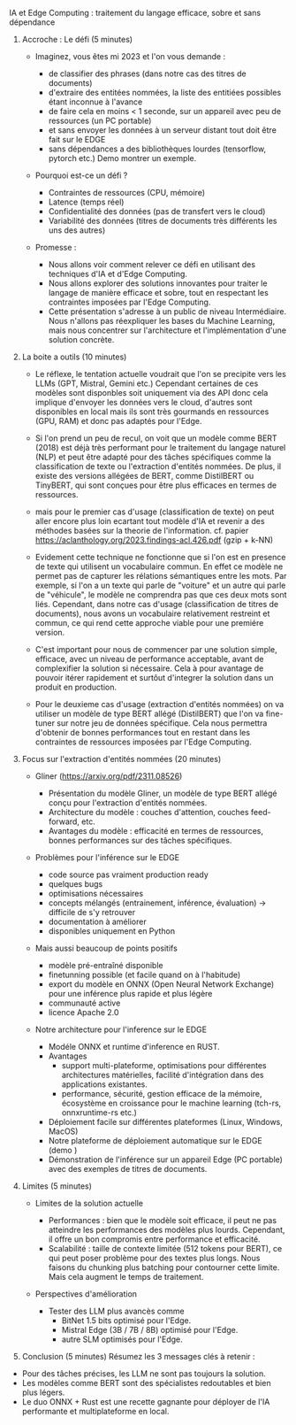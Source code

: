 IA et Edge Computing : traitement du langage efficace, sobre et sans dépendance

1. Accroche : Le défi (5 minutes)
    - Imaginez, vous êtes mi 2023 et l'on vous demande :
        - de classifier des phrases (dans notre cas des titres de documents) 
        - d'extraire des entitées nommées, la liste des entitiées possibles étant inconnue à l'avance
        - de faire cela en moins < 1 seconde, sur un appareil avec peu de ressources (un PC portable)
        - et sans envoyer les données à un serveur distant tout doit être fait sur le EDGE
        - sans dépendances a des bibliothèques lourdes (tensorflow, pytorch etc.)
        Demo montrer un exemple.

     - Pourquoi est-ce un défi ?
        - Contraintes de ressources (CPU, mémoire)
        - Latence (temps réel)
        - Confidentialité des données (pas de transfert vers le cloud)
        - Variabilité des données (titres de documents très différents les uns des autres)

     - Promesse :
        - Nous allons voir comment relever ce défi en utilisant des techniques d'IA et d'Edge Computing.
        - Nous allons explorer des solutions innovantes pour traiter le langage de manière efficace et sobre, tout en respectant les contraintes imposées par l'Edge Computing.   
        - Cette présentation s'adresse à un public de niveau Intermédiaire. Nous n'allons pas réexpliquer les bases du Machine Learning, mais nous concentrer sur l'architecture et l'implémentation d'une solution concrète.

2. La boite a outils (10 minutes)
    - Le réflexe, le tentation actuelle voudrait que l'on se precipite vers les LLMs (GPT, Mistral, Gemini etc.) Cependant certaines de ces modèles sont disponbles soit uniquement via des API donc cela implique d'envoyer les données vers le cloud, d'autres sont disponibles en local mais ils sont très gourmands en ressources (GPU, RAM) et donc pas adaptés pour l'Edge.

   - Si l'on prend un peu de recul, on voit que un modèle comme BERT (2018) est déjà très performant pour le traitement du langage naturel (NLP) et peut être adapté pour des tâches spécifiques comme la classification de texte ou l'extraction d'entités nommées. De plus, il existe des versions allégées de BERT, comme DistilBERT ou TinyBERT, qui sont conçues pour être plus efficaces en termes de ressources.

   - mais pour le premier cas d'usage (classification de texte) on peut aller encore plus loin ecartant tout modèle d'IA et revenir a des méthodes basées sur la theorie de l'information. cf. papier https://aclanthology.org/2023.findings-acl.426.pdf (gzip + k-NN)

   - Evidement cette technique ne fonctionne que si l'on est en presence de texte qui utilisent un vocabulaire commun. En effet ce modèle ne permet pas de capturer les rélations sémantiques entre les mots. Par exemple, si l'on a un texte qui parle de "voiture" et un autre qui parle de "véhicule", le modèle ne comprendra pas que ces deux mots sont liés. Cependant, dans notre cas d'usage (classification de titres de documents), nous avons un vocabulaire relativement restreint et commun, ce qui rend cette approche viable pour une premiére version.

   - C'est important pour nous de commencer par une solution simple, efficace, avec un niveau de performance acceptable, avant de complexifier la solution si nécessaire. Cela à pour avantage de pouvoir itérer rapidement et surtôut d'integrer la solution dans un produit en production.

    - Pour le deuxieme cas d'usage (extraction d'entités nommées) on va utiliser un modèle de type BERT allégé (DistilBERT) que l'on va fine-tuner sur notre jeu de données spécifique. Cela nous permettra d'obtenir de bonnes performances tout en restant dans les contraintes de ressources imposées par l'Edge Computing.

3. Focus sur l'extraction d'entités nommées (20 minutes)
    - Gliner (https://arxiv.org/pdf/2311.08526)
        - Présentation du modèle Gliner, un modèle de type BERT allégé conçu pour l'extraction d'entités nommées.
        - Architecture du modèle : couches d'attention, couches feed-forward, etc.
        - Avantages du modèle : efficacité en termes de ressources, bonnes performances sur des tâches spécifiques.

    - Problèmes pour l'inférence sur le EDGE
        - code source pas vraiment production ready
        - quelques bugs
        - optimisations nécessaires
        - concepts mélangés (entrainement, inférence, évaluation) -> difficile de s'y retrouver
        - documentation à améliorer
        - disponibles uniquement en Python

    - Mais aussi beaucoup de points positifs
        - modèle pré-entraîné disponible
        - finetunning possible (et facile quand on à l'habitude)
        - export du modèle en ONNX (Open Neural Network Exchange) pour une inférence plus rapide et plus légère
        - communauté active
        - licence Apache 2.0

    - Notre architecture pour l'inference sur le EDGE
        - Modéle ONNX et runtime  d'inference en RUST.
        - Avantages 
            - support multi-plateforme, optimisations pour différentes architectures matérielles, facilité d'intégration dans des applications existantes.
            - performance, sécurité, gestion efficace de la mémoire, écosystème en croissance pour le machine learning (tch-rs, onnxruntime-rs etc.)
        - Déploiement facile sur différentes plateformes (Linux, Windows, MacOS)
        - Notre plateforme de déploiement automatique sur le EDGE (demo )
        - Démonstration de l'inférence sur un appareil Edge (PC portable) avec des exemples de titres de documents.

4. Limites (5 minutes)
    - Limites de la solution actuelle
        - Performances : bien que le modèle soit efficace, il peut ne pas atteindre les performances des modèles plus lourds. Cependant, il offre un bon compromis entre performance et efficacité.
        - Scalabilité : taille de contexte limitée (512 tokens pour BERT), ce qui peut poser problème pour des textes plus longs. Nous faisons du chunking plus batching pour contourner cette limite. Mais cela augment le temps de traitement.

    - Perspectives d'amélioration
        - Tester des LLM plus avancès comme 
            - BitNet 1.5 bits optimisé pour l'Edge.
            - Mistral Edge (3B / 7B / 8B) optimisé pour l'Edge.
            - autre SLM optimisés pour l'Edge.


5. Conclusion (5 minutes)
  Résumez les 3 messages clés à retenir :
  - Pour des tâches précises, les LLM ne sont pas toujours la solution.
  - Les modèles comme BERT sont des spécialistes redoutables et bien plus légers.
  - Le duo ONNX + Rust est une recette gagnante pour déployer de l'IA performante et multiplateforme en local.
